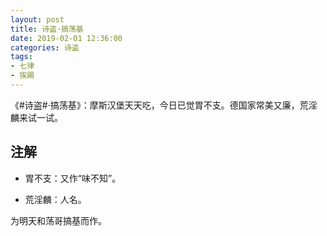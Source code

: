 ```yaml
---
layout: post
title: 诗盗·搞荡基
date: 2019-02-01 12:36:00
categories: 诗盗
tags:
- 七律
- 挨踢
---
```

《#诗盗#·搞荡基》：摩斯汉堡天天吃，今日已觉胃不支。德国家常美又廉，荒淫麟来试一试。

## 注解

- 胃不支：又作“味不知”。

- 荒淫麟：人名。

为明天和荡哥搞基而作。
